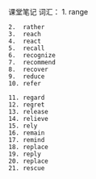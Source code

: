 课堂笔记
词汇：
    1.  range

    2.  rather
    3.  reach
    4.  react
    5.  recall
    6.  recognize
    7.  recommend
    8.  recover
    9.  reduce
    10. refer

    11. regard
    12. regret
    13. release
    14. relieve
    15. rely
    16. remain
    17. remind
    18. replace
    19. reply
    20. replace
    21. rescue